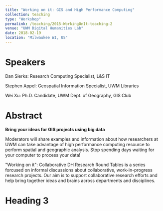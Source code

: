 ```yaml
---
title: "Working on it: GIS and High Performance Computing"
collection: teaching
type: "Workshop"
permalink: /teaching/2015-WorkingOnIt-teaching-2
venue: "UWM Digital Humanities Lab"
date: 2018-02-19
location: "Milwaukee WI, US"
---
```


Speakers
======

Dan Sierks: Research Computing Specialist, L&S IT

Stephen Appel: Geospatial Information Specialist, UWM Libraries

Wei Xu: Ph.D. Candidate, UWM Dept. of Geography, GIS Club


Abstract
======

**Bring your ideas for GIS projects using big data**

Moderators will share examples and information about how researchers at UWM can take advantage of high performance computing resource to perform spatial and geographic analysis. Stop spending days waiting for your computer to process your data!

"Working on it": Collaborative DH Research Round Tables is a series forcused on informal discussions about collaborative, work-in-progress
research projects.
Our aim is to support collaborative research efforts and help bring together ideas and brains across departments and disciplines.

Heading 3
======